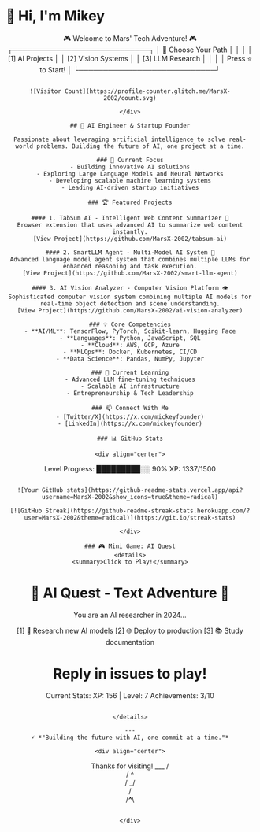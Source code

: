 # 👋 Hi, I'm Mikey

<div align="center">

🎮 Welcome to Mars' Tech Adventure! 🎮
┌────────────────────────────┐
│    🤖 Choose Your Path     │
│                           │
│   [1] AI Projects         │
│   [2] Vision Systems      │
│   [3] LLM Research        │
│                           │
│   Press ⭐ to Start!      │
└────────────────────────────┘
```

![Visitor Count](https://profile-counter.glitch.me/MarsX-2002/count.svg)

</div>

## 🚀 AI Engineer & Startup Founder

Passionate about leveraging artificial intelligence to solve real-world problems. Building the future of AI, one project at a time.

### 🔭 Current Focus
- Building innovative AI solutions
- Exploring Large Language Models and Neural Networks
- Developing scalable machine learning systems
- Leading AI-driven startup initiatives

### 🏆 Featured Projects

#### 1. TabSum AI - Intelligent Web Content Summarizer 🤖
Browser extension that uses advanced AI to summarize web content instantly.
[View Project](https://github.com/MarsX-2002/tabsum-ai)

#### 2. SmartLLM Agent - Multi-Model AI System 🧠
Advanced language model agent system that combines multiple LLMs for enhanced reasoning and task execution.
[View Project](https://github.com/MarsX-2002/smart-llm-agent)

#### 3. AI Vision Analyzer - Computer Vision Platform 👁️
Sophisticated computer vision system combining multiple AI models for real-time object detection and scene understanding.
[View Project](https://github.com/MarsX-2002/ai-vision-analyzer)

### 💡 Core Competencies
- **AI/ML**: TensorFlow, PyTorch, Scikit-learn, Hugging Face
- **Languages**: Python, JavaScript, SQL
- **Cloud**: AWS, GCP, Azure
- **MLOps**: Docker, Kubernetes, CI/CD
- **Data Science**: Pandas, NumPy, Jupyter

### 🌱 Current Learning
- Advanced LLM fine-tuning techniques
- Scalable AI infrastructure
- Entrepreneurship & Tech Leadership

### 📫 Connect With Me
- [Twitter/X](https://x.com/mickeyfounder)
- [LinkedIn](https://x.com/mickeyfounder)

### 📊 GitHub Stats

<div align="center">

```
Level Progress:
█████████░░ 90%
XP: 1337/1500
```

![Your GitHub stats](https://github-readme-stats.vercel.app/api?username=MarsX-2002&show_icons=true&theme=radical)

[![GitHub Streak](https://github-readme-streak-stats.herokuapp.com/?user=MarsX-2002&theme=radical)](https://git.io/streak-stats)

</div>

### 🎮 Mini Game: AI Quest
<details>
<summary>Click to Play!</summary>

```
🤖 AI Quest - Text Adventure 🤖
===============================
You are an AI researcher in 2024...

[1] 🧪 Research new AI models
[2] 🌐 Deploy to production
[3] 📚 Study documentation

Reply in issues to play!
===============================
Current Stats:
XP: 156 | Level: 7
Achievements: 3/10
```

</details>

---
⚡ *"Building the future with AI, one commit at a time."*

<div align="center">

```
Thanks for visiting!
     ___
    /   \
   /  ^  \
  /  \_/  \
 /         \
/_____^_____\
```

</div>
